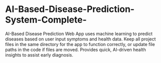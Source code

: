 # AI-Based-Disease-Prediction-System-Complete-
AI-Based Disease Prediction Web App uses machine learning to predict diseases based on user input symptoms and health data. Keep all project files in the same directory for the app to function correctly, or update file paths in the code if files are moved. Provides quick, AI-driven health insights to assist early diagnosis.
